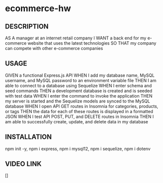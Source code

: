 # ecommerce-hw


## DESCRIPTION
AS A manager at an internet retail company
I WANT a back end for my e-commerce website that uses the latest technologies
SO THAT my company can compete with other e-commerce companies


## USAGE
GIVEN a functional Express.js API
WHEN I add my database name, MySQL username, and MySQL password to an environment variable file
THEN I am able to connect to a database using Sequelize
WHEN I enter schema and seed commands
THEN a development database is created and is seeded with test data
WHEN I enter the command to invoke the application
THEN my server is started and the Sequelize models are synced to the MySQL database
WHEN I open API GET routes in Insomnia for categories, products, or tags
THEN the data for each of these routes is displayed in a formatted JSON
WHEN I test API POST, PUT, and DELETE routes in Insomnia
THEN I am able to successfully create, update, and delete data in my database


## INSTALLATION
npm init -y, npm i express, npm i mysql12, npm i sequelize, npm i dotenv

## VIDEO LINK
[]
